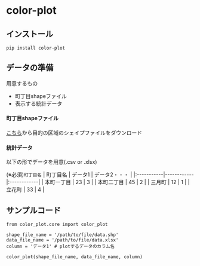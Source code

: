 # color-plot

## インストール

`pip install color-plot`

## データの準備

用意するもの
- 町丁目shapeファイル
- 表示する統計データ

#### 町丁目shapeファイル

[こちら](https://www.e-stat.go.jp/gis/statmap-search?page=1&type=2&aggregateUnitForBoundary=A&toukeiCode=00200521&toukeiYear=2015&serveyId=A002005212015&coordsys=1&format=shape)から目的の区域のシェイプファイルをダウンロード

#### 統計データ
以下の形でデータを用意(.csv or .xlsx)

(※必須)`町丁目名`
| 町丁目名 | データ1 | データ2・・・ |
|:-----------|------------|:------------|
| 本町一丁目       | 23       | 3         |
| 本町二丁目   | 45      | 2       |
|  三月町      | 12        | 1         |
|    立花町     | 33          | 4           |



## サンプルコード

```
from color_plot.core import color_plot

shape_file_name = '/path/to/file/data.shp'
data_file_name = '/path/to/file/data.xlsx'
column = 'データ1' # plotするデータのカラム名

color_plot(shape_file_name, data_file_name, column)
```